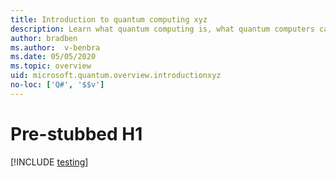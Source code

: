 ```yaml
---
title: Introduction to quantum computing xyz
description: Learn what quantum computing is, what quantum computers can do, and how you can learn quantum computing. xyz
author: bradben
ms.author:  v-benbra
ms.date: 05/05/2020
ms.topic: overview
uid: microsoft.quantum.overview.introductionxyz
no-loc: ['Q#', '$$v']
---
```


# Pre-stubbed H1

[!INCLUDE [testing](../includes/test.md)]